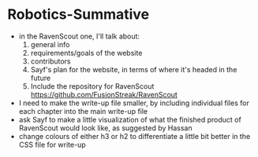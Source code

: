 # Robotics-Summative

- in the RavenScout one, I'll talk about:
    1. general info
    2. requirements/goals of the website
    3. contributors
    4. Sayf's plan for the website, in terms of where it's headed in the future
    5. Include the repository for RavenScout https://github.com/FusionStreak/RavenScout
- I need to make the write-up file smaller, by including individual files for each chapter into the main write-up file
- ask Sayf to make a little visualization of what the finished product of RavenScout would look like, as suggested by 
Hassan
- change colours of either h3 or h2 to differentiate a little bit better in the CSS file for write-up
